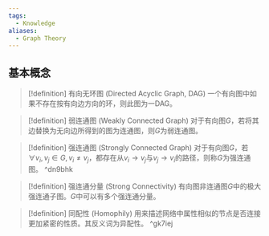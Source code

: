 ```yaml
---
tags:
  - Knowledge
aliases:
  - Graph Theory
---
```

## 基本概念
> [!definition] 有向无环图 (Directed Acyclic Graph, DAG)
> 一个有向图中如果不存在按有向边方向的环，则此图为一DAG。

> [!definition] 弱连通图 (Weakly Connected Graph)
> 对于有向图$G$，若将其边替换为无向边所得到的图为连通图，则$G$为弱连通图。

> [!definition] 强连通图 (Strongly Connected Graph)
> 对于有向图$G$，若$\forall v_i,v_j\in G,v_i\neq v_j$，都存在从$v_i\to v_j$与$v_j\to v_i$的路径，则称$G$为强连通图。 ^dn9bhk

> [!definition] 强连通分量 (Strong Connectivity)
> 有向图非连通图$G$中的极大强连通子图。$G$中可以有多个强连通分量。

> [!definition] 同配性 (Homophily)
> 用来描述网络中属性相似的节点是否连接更加紧密的性质。其反义词为异配性。 ^gk7iej